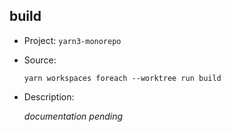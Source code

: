 ## build

- Project: `yarn3-monorepo`
- Source:

    ```shell
    yarn workspaces foreach --worktree run build
    ```

- Description:

    _documentation pending_
